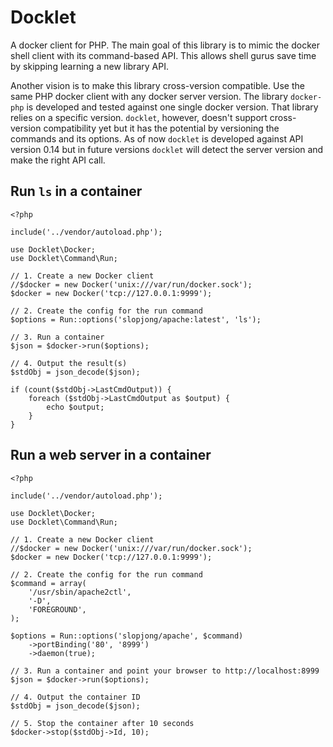Docklet
=======

A docker client for PHP. The main goal of this library is to mimic the docker shell client with its command-based API. This allows shell gurus save time by skipping learning a new library API.

Another vision is to make this library cross-version compatible. Use the same PHP docker client with any docker server version. The library `docker-php` is developed and tested against one single docker version. That library relies on a specific version. `docklet`, however, doesn't support cross-version compatibility yet but it has the potential by versioning the commands and its options. As of now `docklet` is developed against API version 0.14 but in future versions `docklet` will detect the server version and make the right API call.

Run `ls` in a container
-----------------------

```
<?php

include('../vendor/autoload.php');

use Docklet\Docker;
use Docklet\Command\Run;

// 1. Create a new Docker client
//$docker = new Docker('unix:///var/run/docker.sock');
$docker = new Docker('tcp://127.0.0.1:9999');

// 2. Create the config for the run command
$options = Run::options('slopjong/apache:latest', 'ls');

// 3. Run a container
$json = $docker->run($options);

// 4. Output the result(s)
$stdObj = json_decode($json);

if (count($stdObj->LastCmdOutput)) {
    foreach ($stdObj->LastCmdOutput as $output) {
        echo $output;
    }
}

```

Run a web server in a container
-------------------------------

```
<?php

include('../vendor/autoload.php');

use Docklet\Docker;
use Docklet\Command\Run;

// 1. Create a new Docker client
//$docker = new Docker('unix:///var/run/docker.sock');
$docker = new Docker('tcp://127.0.0.1:9999');

// 2. Create the config for the run command
$command = array(
    '/usr/sbin/apache2ctl',
    '-D',
    'FOREGROUND',
);

$options = Run::options('slopjong/apache', $command)
    ->portBinding('80', '8999')
    ->daemon(true);

// 3. Run a container and point your browser to http://localhost:8999
$json = $docker->run($options);

// 4. Output the container ID
$stdObj = json_decode($json);

// 5. Stop the container after 10 seconds
$docker->stop($stdObj->Id, 10);
```